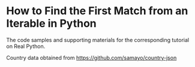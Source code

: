 # How to Find the First Match from an Iterable in Python

The code samples and supporting materials for the corresponding tutorial on Real Python.

Country data obtained from https://github.com/samayo/country-json
